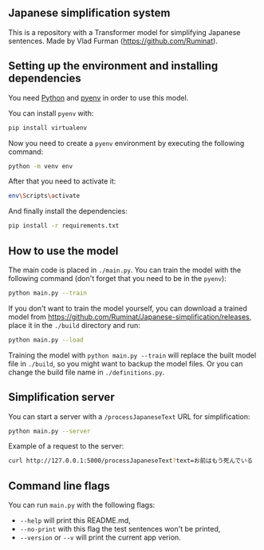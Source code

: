 ## Japanese simplification system

This is a repository with a Transformer model for simplifying Japanese sentences.
Made by Vlad Furman (https://github.com/Ruminat).

## Setting up the environment and installing dependencies

You need [Python](https://www.python.org/downloads/) and [pyenv](https://github.com/pyenv/pyenv) in order to use this model.

You can install `pyenv` with:
```bash
pip install virtualenv
```

Now you need to create a `pyenv` environment by executing the following command:
```bash
python -m venv env
```

After that you need to activate it:
```bash
env\Scripts\activate
```

And finally install the dependencies:
```bash
pip install -r requirements.txt
```

## How to use the model

The main code is placed in `./main.py`. You can train the model with the following command (don't forget that you need to be in the `pyenv`):
```bash
python main.py --train
```

If you don't want to train the model yourself, you can download a trained model from https://github.com/Ruminat/Japanese-simplification/releases, place it in the `./build` directory and run:
```bash
python main.py --load
```

Training the model with `python main.py --train` will replace the built model file in `./build`, so you might want to backup the model files.
Or you can change the build file name in `./definitions.py`.

## Simplification server

You can start a server with a `/processJapaneseText` URL for simplification:
```bash
python main.py --server
```

Example of a request to the server:
```bash
curl http://127.0.0.1:5000/processJapaneseText?text=お前はもう死んでいる
```

## Command line flags

You can run `main.py` with the following flags:
- `--help` will print this README.md,
- `--no-print` with this flag the test sentences won't be printed,
- `--version` or `--v` will print the current app verion.
